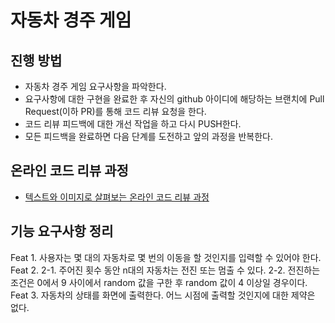 # 자동차 경주 게임
## 진행 방법
* 자동차 경주 게임 요구사항을 파악한다.
* 요구사항에 대한 구현을 완료한 후 자신의 github 아이디에 해당하는 브랜치에 Pull Request(이하 PR)를 통해 코드 리뷰 요청을 한다.
* 코드 리뷰 피드백에 대한 개선 작업을 하고 다시 PUSH한다.
* 모든 피드백을 완료하면 다음 단계를 도전하고 앞의 과정을 반복한다.

## 온라인 코드 리뷰 과정
* [텍스트와 이미지로 살펴보는 온라인 코드 리뷰 과정](https://github.com/next-step/nextstep-docs/tree/master/codereview)

## 기능 요구사항 정리
Feat 1. 사용자는 몇 대의 자동차로 몇 번의 이동을 할 것인지를 입력할 수 있어야 한다.
Feat 2. 
2-1. 주어진 횟수 동안 n대의 자동차는 전진 또는 멈출 수 있다.
2-2. 전진하는 조건은 0에서 9 사이에서 random 값을 구한 후 random 값이 4 이상일 경우이다.
Feat 3. 자동차의 상태를 화면에 출력한다. 어느 시점에 출력할 것인지에 대한 제약은 없다.